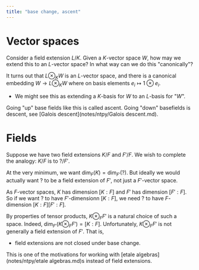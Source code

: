 ```yaml
---
title: "base change, ascent"
---
```


# Vector spaces
Consider a field extension $L/K$. Given a $K$-vector space $W$, how may we extend this to an $L$-vector space? In what way can we do this "canonically"?

It turns out that $L\otimes_K W$ is an $L$-vector space, and there is a canonical embedding $W\to L\otimes_K W$ where on basis elements $e_i\mapsto 1\otimes e_i$. 
- We might see this as extending a $K$-basis for $W$ to an $L$-basis for "$W$".

Going "up" base fields like this is called ascent. Going "down" basefields is descent, see [Galois descent](notes/ntpy/Galois descent.md).

# Fields
Suppose we have two field extensions $K/F$ and $F'/F$. We wish to complete the analogy: $K/F$ is to $?/F'$.

At the very minimum, we want $\text{dim}_F(K)=\text{dim}_{F'}(?)$. But ideally we would actually want $?$ to be a field extension of $F'$, not just a $F'$-vector space.

As $F$-vector spaces, $K$ has dimension $[K:F]$ and $F'$ has dimension $[F':F]$. So if we want $?$ to have $F'$-dimensionn $[K:F]$, we need $?$ to have $F$-dimension $[K:F][F':F]$. 

By properties of tensor products, $K\otimes_F F'$ is a natural choice of such a space. Indeed, $\text{dim}_{F'}(K\otimes_F F')=[K:F]$. Unfortunately, $K\otimes_F F'$ is not generally a field extension of $F'$. That is,
- field extensions are not closed under base change.

This is one of the motivations for working with [etale algebras](notes/ntpy/etale algebras.md)s instead of field extensions.
